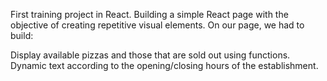 First training project in React.
Building a simple React page with the objective of creating repetitive visual elements.
On our page, we had to build:

Display available pizzas and those that are sold out using functions.
Dynamic text according to the opening/closing hours of the establishment.

